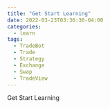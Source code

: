 ```yaml
---
title: "Get Start Learning"
date: 2022-03-23T03:36:30-04:00
categories:
  - learn
tags:
  - TradeBot
  - Trade
  - Strategy
  - Exchange
  - Swap
  - TradeView
---
```

Get Start Learning

